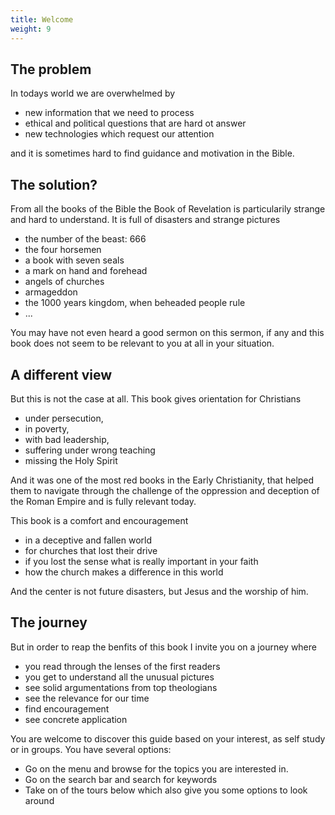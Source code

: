 ```yaml
---
title: Welcome
weight: 9
---
```


## The problem

In todays world we are overwhelmed by 
- new information that we need to process
- ethical and political questions that are hard ot answer
- new technologies which request our attention

and it is sometimes hard to find guidance and motivation in the Bible.

## The solution?

From all the books of the Bible the Book of Revelation is particularily strange and hard to understand. It is full of disasters and strange pictures
- the number of the beast: 666
- the four horsemen
- a book with seven seals
- a mark on hand and forehead
- angels of churches
- armageddon
- the 1000 years kingdom, when beheaded people rule
- ...

You may have not even heard a good sermon on this sermon, if any and this book does not seem to be relevant to you at all in your situation.

## A different view

But this is not the case at all. This book gives orientation for Christians 
- under persecution, 
- in poverty, 
- with bad leadership, 
- suffering under wrong teaching
- missing the Holy Spirit

And it was one of the most red books in the Early Christianity, that helped them to navigate through the challenge of the oppression and deception of the Roman Empire and is fully relevant today.

This book is a comfort and encouragement
- in a deceptive and fallen world
- for churches that lost their drive
- if you lost the sense what is really important in your faith
- how the church makes a difference in this world

And the center is not future disasters, but Jesus and the worship of him.

## The journey

But in order to reap the benfits of this book I invite you on a journey where
- you read through the lenses of the first readers
- you get to understand all the unusual pictures
- see solid argumentations from top theologians
- see the relevance for our time
- find encouragement 
- see concrete application

You are welcome to discover this guide based on your interest, as self study or in groups. You have several options:
- Go on the menu and browse for the topics you are interested in.
- Go on the search bar and search for keywords
- Take on of the tours below which also give you some options to look around
